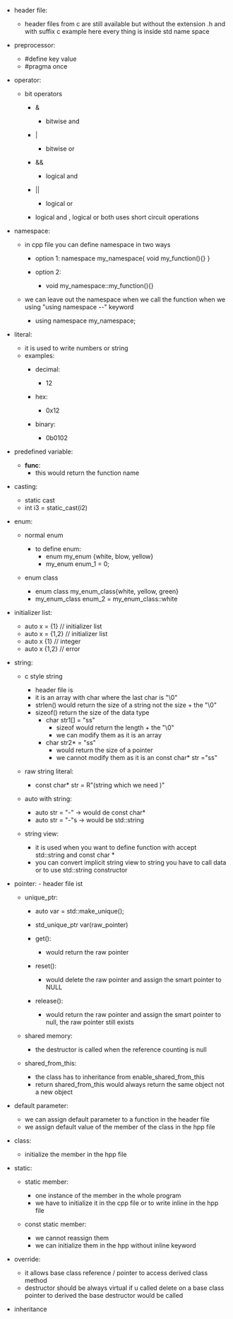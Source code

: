 - header file:
    - header files from c are still available but without the extension .h and with suffix c example <cstdio> here every thing is inside std name space 

- preprocessor:
    - #define key value 
    - #pragma once 


- operator:
    - bit operators
        - & 
            - bitwise and 
        
        - | 
            - bitwise or  
        
        - && 
            - logical and 

        - || 
            - logical or 

        - logical and , logical or both uses short circuit operations 

- namespace:
    - in cpp file you can define namespace in two ways
        - option 1:
            namespace my_namespace{
                void my_function(){}
            }
        
        - option 2:
            - void my_namespace::my_function(){} 

    - we can leave out the namespace when we call the function when we using "using namespace --" keyword
        - using namespace my_namespace;

- literal:
    - it is used to write numbers or string 
    - examples:
        - decimal:
            - 12 

        - hex:
            - 0x12 

        - binary:
            - 0b0102

- predefined variable:
    - __func__:
        - this would return the function name    

- casting:
    - static cast 
    - int i3  = static_cast<int>(i2)


- enum:
    - normal enum
        - to define enum:
            - enum my_enum {white, blow, yellow}
            - my_enum enum_1 = 0;
    
    - enum class
        - enum class my_enum_class{white, yellow, green}
        - my_enum_class enum_2 = my_enum_class::white 

- initializer list:
    - auto x = {1} // initializer list 
    - auto x = {1,2} // initializer list 
    - auto x {1} // integer 
    - auto x {1,2} // error

- string:
    - c style string 
        - header file is <cstring>
        - it is an array with char where the last char is "\0"
        - strlen() would return the size of a string not the size + the "\0" 
        - sizeof() return the size of the data type 
            - char str1[] = "ss"
                - sizeof would return the length + the "\0"
                - we can modify them as it is an array
            - char str2* = "ss" 
                - would return the size of a pointer
                - we cannot modify them as it is an const char* str ="ss"

    - raw string literal: 
        - const char* str = R"(string which we need )"

    - auto with string:
        - auto str = "-" -> would de const char*
        - auto str = "-"s -> would be std::string 

    - string view:
        - it is used when you want to define function with accept std::string and const char * 
        - you can convert implicit string view to string you have to call data or to use std::string constructor 

- pointer:
        - header file ist <memory>
    - unique_ptr:
        - auto var = std::make_unique<type>();
        - std_unique_ptr<type> var(raw_pointer)

        - get():
            - would return the raw pointer 

        - reset():
            - would delete the raw pointer and assign the smart pointer to NULL 

        - release():
            - would return the raw pointer and assign the smart pointer to null, the raw pointer still exists 
    
    - shared memory:
        - the destructor is called when the reference counting is null 

    - shared_from_this:
        - the class has to inheritance from enable_shared_from_this 
        - return shared_from_this would always return the same object not a new object 

- default parameter:
    - we can assign default parameter to a function in the header file
    - we assign default value of the member of the class in the hpp file

- class:
    - initialize the member in the hpp file 

- static:
    - static member:
        - one instance of the member in the whole program 
        - we have to initialize it in the cpp file or to write inline in the hpp file 

    - const static member:
        - we cannot reassign them 
        - we can initialize them in the hpp without inline keyword 

- override:
    - it allows base class reference / pointer to access derived class method 
    - destructor should be always virtual if u called delete on a base class pointer to derived the base destructor would
    be called

- inheritance
        